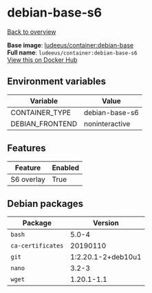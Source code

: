 # debian-base-s6

[Back to overview](../index.md)

**Base image**: [ludeeus/container:debian-base](./debian-base)  
**Full name**: `ludeeus/container:debian-base-s6`  
[View this on Docker Hub](https://hub.docker.com/r/ludeeus/container/tags?page=1&name=debian-base-s6)

## Environment variables

Variable | Value 
-- | --
CONTAINER_TYPE | debian-base-s6
DEBIAN_FRONTEND | noninteractive

## Features

Feature | Enabled 
-- | --
S6 overlay | True

## Debian packages

Package | Version 
-- | --
`bash` | 5.0-4
`ca-certificates` | 20190110
`git` | 1:2.20.1-2+deb10u1
`nano` | 3.2-3
`wget` | 1.20.1-1.1

